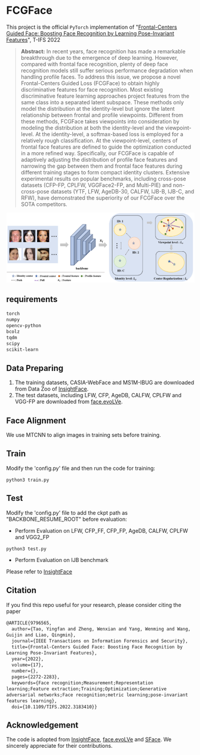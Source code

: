 # FCGFace
This project is the official `PyTorch` implementation of "[Frontal-Centers Guided Face: Boosting Face Recognition by Learning Pose-Invariant Features](https://ieeexplore.ieee.org/abstract/document/9796565)", T-IFS 2022


> **Abstract:** In recent years, face recognition has made a remarkable breakthrough due to the emergence of deep learning. However, compared with frontal face recognition, plenty of deep face recognition models still suffer serious performance degradation when handling profile faces. To address this issue, we propose a novel Frontal-Centers Guided Loss (FCGFace) to obtain highly discriminative features for face recognition. Most existing discriminative feature learning approaches project features from the same class into a separated latent subspace. These methods only model the distribution at the identity-level but ignore the latent relationship between frontal and profile viewpoints. Different from these methods, FCGFace takes viewpoints into consideration by modeling the distribution at both the identity-level and the viewpoint-level. At the identity-level, a softmax-based loss is employed for a relatively rough classification. At the viewpoint-level, centers of frontal face features are defined to guide the optimization conducted in a more refined way. Specifically, our FCGFace is capable of adaptively adjusting the distribution of profile face features and narrowing the gap between them and frontal face features during different training stages to form compact identity clusters. Extensive experimental results on popular benchmarks, including cross-pose datasets (CFP-FP, CPLFW, VGGFace2-FP, and Multi-PIE) and non-cross-pose datasets (YTF, LFW, AgeDB-30, CALFW, IJB-B, IJB-C, and RFW), have demonstrated the superiority of our FCGFace over the SOTA competitors.

<p align="center">
<img src="overview.png" weight=800>
</p>

## requirements
```
torch
numpy
opencv-python
bcolz
tqdm
scipy
scikit-learn
```

## Data Preparing

1. The training datasets, CASIA-WebFace and MS1M-IBUG are downloaded from Data Zoo of [InsightFace](https://github.com/deepinsight/insightface).
2. The test datasets, including LFW, CFP, AgeDB, CALFW, CPLFW and VGG-FP are downloaded from [face.evoLVe](https://github.com/ZhaoJ9014/face.evoLVe).

## Face Alignment

We use MTCNN to align images in training sets before training.

## Train

Modify the 'config.py' file and then run the code for training:
```
python3 train.py
```

## Test

Modify the 'config.py' file to add the ckpt path as "BACKBONE_RESUME_ROOT" before evaluation:

* Perform Evaluation on LFW, CFP_FF, CFP_FP, AgeDB, CALFW, CPLFW and VGG2_FP
```
python3 test.py
```
* Perform Evaluation on IJB benchmark

Please refer to [InsightFace](https://github.com/deepinsight/insightface)


## Citation
If you find this repo useful for your research, please consider citing the paper
```
@ARTICLE{9796565,
  author={Tao, Yingfan and Zheng, Wenxian and Yang, Wenming and Wang, Guijin and Liao, Qingmin},
  journal={IEEE Transactions on Information Forensics and Security}, 
  title={Frontal-Centers Guided Face: Boosting Face Recognition by Learning Pose-Invariant Features}, 
  year={2022},
  volume={17},
  number={},
  pages={2272-2283},
  keywords={Face recognition;Measurement;Representation learning;Feature extraction;Training;Optimization;Generative adversarial networks;Face recognition;metric learning;pose-invariant features learning},
  doi={10.1109/TIFS.2022.3183410}}
``` 

## Acknowledgement
The code is adopted from [InsightFace](https://github.com/deepinsight/insightface), [face.evoLVe](https://github.com/ZhaoJ9014/face.evoLVe) and [SFace](https://github.com/deepinsight/insightface). We sincerely appreciate for their contributions.
